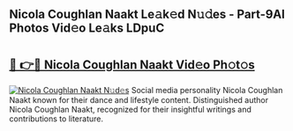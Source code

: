 ## Nicola Coughlan Naakt Le𝚊k𝚎d N𝚞𝚍es - Part-9Al Photos Vid𝚎o Le𝚊ks LDpuC

# <h2><a href="http://fb8p45.evod.top/?m=Nicola+Coughlan+Naakt">🔗 👉🔴 Nicola Coughlan Naakt Vid𝚎o Ph𝚘t𝚘s</a></h2>

[![Nicola Coughlan Naakt N𝚞d𝚎s](https://i.imgur.com/8V9OHl7.gif)](http://fb8p45.evod.top/?m=Nicola+Coughlan+Naakt)
Social media personality Nicola Coughlan Naakt known for their dance and lifestyle content. Distinguished author Nicola Coughlan Naakt, recognized for their insightful writings and contributions to literature. 
